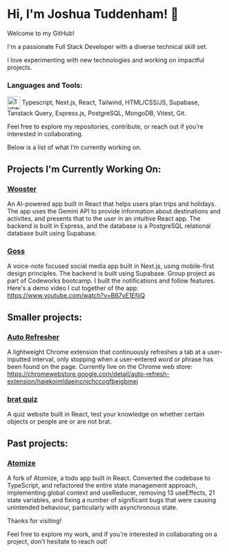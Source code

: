 # Hi, I'm Joshua Tuddenham! 👋

Welcome to my GitHub!

I'm a passionate Full Stack Developer with a diverse technical skill set.

I love experimenting with new technologies and working on impactful projects.

<h3 align="left">Languages and Tools:</h3>
<img align="center" src="https://github.com/joshuaisaact/joshuaisaact/blob/master/icons/typescript-original.png" height="30" alt="typescript logo"/></a>
Typescript, Next.js, React, Tailwind, HTML/CSS/JS, Supabase, Tanstack Query, Express.js, PostgreSQL, MongoDB, Vitest, Git.


Feel free to explore my repositories, contribute, or reach out if you’re interested in collaborating.

Below is a list of what I’m currently working on.

## Projects I'm Currently Working On:

### [Wooster](https://github.com/joshuaisaact/Wooster)
An AI-powered app built in React that helps users plan trips and holidays. The app uses the Gemini API to provide information about destinations and activites, and presents that to the user in an intuitive React app. The backend is built in Express, and the database is a PostgreSQL relational database built using Supabase.

### [Goss](https://github.com/joshuaisaact/Goss)
A voice-note focused social media app built in Next.js, using mobile-first design principles. The backend is built using Supabase. Group project as part of Codeworks bootcamp. I built the notifications and follow features. Here's a demo video I cut together of the app: https://www.youtube.com/watch?v=B67vE1EfjiQ

## Smaller projects:

### [Auto Refresher](https://github.com/joshuaisaact/Auto-refresher)
A lightweight Chrome extension that continuously refreshes a tab at a user-inputted interval, only stopping when a user-entered word or phrase has been found on the page. Currently live on the Chrome web store:
https://chromewebstore.google.com/detail/auto-refresh-extension/haiekoimldaeincnjchccogfbejgbmej

### [brat quiz](https://github.com/joshuaisaact/brat-quiz)
A quiz website built in React, test your knowledge on whether certain objects or people are or are not brat.

## Past projects:

### [Atomize](https://github.com/joshuaisaact/Atomize-refactor)

A fork of Atomize, a todo app built in React. Converted the codebase to TypeScript, and refactored the entire state management approach, implementing global context and useReducer, removing 13 useEffects, 21 state variables, and fixing a number of significant bugs that were causing unintended behaviour, particularly with asynchronous state.


Thanks for visiting!

Feel free to explore my work, and if you're interested in collaborating on a project, don't hesitate to reach out!


